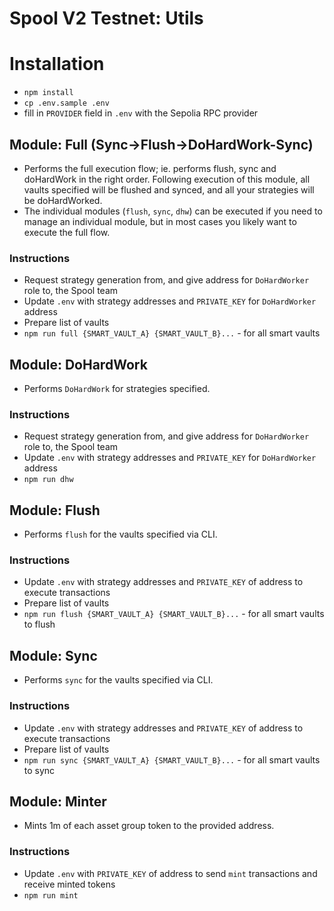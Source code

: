 # Spool V2 Testnet: Utils

# Installation

- `npm install`
- `cp .env.sample .env`
- fill in `PROVIDER` field in `.env` with the Sepolia RPC provider


## Module: Full (Sync->Flush->DoHardWork-Sync)
- Performs the full execution flow; ie. performs flush, sync and doHardWork in the right order. Following execution
of this module, all vaults specified will be flushed and synced, and all your strategies will be doHardWorked.
- The individual modules (`flush`, `sync`, `dhw`) can be executed if you need to manage an individual module, but in most cases you likely want to execute the full flow.

### Instructions
- Request strategy generation from, and give address for `DoHardWorker` role to, the Spool team
- Update `.env` with strategy addresses and `PRIVATE_KEY` for `DoHardWorker` address
- Prepare list of vaults
- `npm run full {SMART_VAULT_A} {SMART_VAULT_B}...` - for all smart vaults

## Module: DoHardWork
- Performs `DoHardWork` for strategies specified.

### Instructions
- Request strategy generation from, and give address for `DoHardWorker` role to, the Spool team
- Update `.env` with strategy addresses and `PRIVATE_KEY` for `DoHardWorker` address
- `npm run dhw`

## Module: Flush
- Performs `flush` for the vaults specified via CLI.

### Instructions
- Update `.env` with strategy addresses and `PRIVATE_KEY` of address to execute transactions
- Prepare list of vaults
- `npm run flush {SMART_VAULT_A} {SMART_VAULT_B}...` - for all smart vaults to flush

## Module: Sync
- Performs `sync` for the vaults specified via CLI.

### Instructions
- Update `.env` with strategy addresses and `PRIVATE_KEY` of address to execute transactions
- Prepare list of vaults
- `npm run sync {SMART_VAULT_A} {SMART_VAULT_B}...` - for all smart vaults to sync

## Module: Minter
- Mints 1m of each asset group token to the provided address.

### Instructions
- Update `.env` with `PRIVATE_KEY` of address to send `mint` transactions and receive minted tokens
- `npm run mint`
